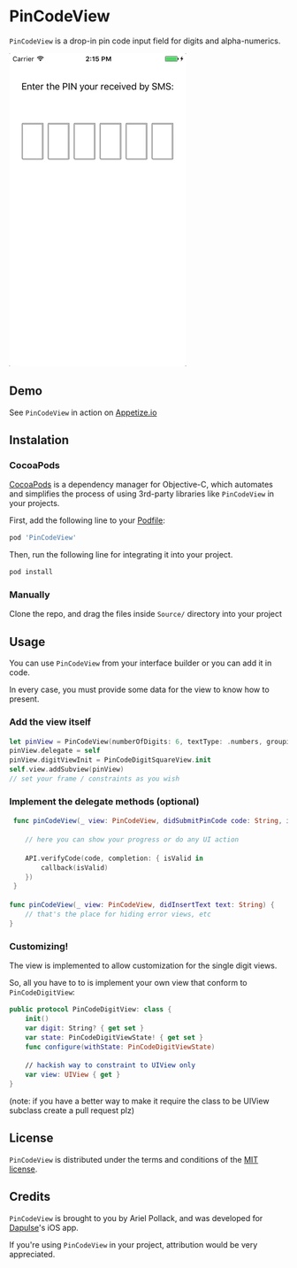 # PinCodeView

`PinCodeView` is a drop-in pin code input field for digits and alpha-numerics.

![PinCodeView](Demo/PinCodeView.gif)

## Demo

See `PinCodeView` in action on [Appetize.io](https://appetize.io/app/wtu3jz6kcex9cf6jdu1mjmyzrm)

## Instalation

### CocoaPods

[CocoaPods](http://cocoapods.org) is a dependency manager for Objective-C, which automates and simplifies the process of using 3rd-party libraries like `PinCodeView` in your projects. 

First, add the following line to your [Podfile](http://guides.cocoapods.org/using/using-cocoapods.html):

```ruby
pod 'PinCodeView'
```

Then, run the following line for integrating it into your project.

```ruby
pod install
```

### Manually

Clone the repo, and drag the files inside `Source/` directory into your project

## Usage

You can use `PinCodeView` from your interface builder or you can add it in code.

In every case, you must provide some data for the view to know how to present.

### Add the view itself

```swift
let pinView = PinCodeView(numberOfDigits: 6, textType: .numbers, groupingSize: 3, itemSpacing: 7)
pinView.delegate = self
pinView.digitViewInit = PinCodeDigitSquareView.init
self.view.addSubview(pinView)
// set your frame / constraints as you wish
```

### Implement the delegate methods (optional)

```swift
 func pinCodeView(_ view: PinCodeView, didSubmitPinCode code: String, isValidCallback callback: @escaping (Bool) -> Void) {
    
    // here you can show your progress or do any UI action

    API.verifyCode(code, completion: { isValid in
        callback(isValid)
    })
 }
    
func pinCodeView(_ view: PinCodeView, didInsertText text: String) {
    // that's the place for hiding error views, etc
}
```

### Customizing!

The view is implemented to allow customization for the single digit views.

So, all you have to to is implement your own view that conform to `PinCodeDigitView`:

```swift
public protocol PinCodeDigitView: class {
    init()
    var digit: String? { get set }
    var state: PinCodeDigitViewState! { get set }
    func configure(withState: PinCodeDigitViewState)
    
    // hackish way to constraint to UIView only
    var view: UIView { get }
}
```

(note: if you have a better way to make it require the class to be UIView subclass create a pull request plz)

## License

`PinCodeView` is distributed under the terms and conditions of the [MIT license](https://github.com/SVProgressHUD/SVProgressHUD/blob/master/LICENSE.txt).

## Credits

`PinCodeView` is brought to you by Ariel Pollack, and was developed for [Dapulse](https://dapulse.com)'s iOS app. 

If you're using `PinCodeView` in your project, attribution would be very appreciated.